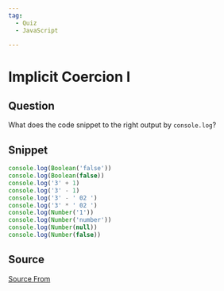 ```yaml
---
tag:
  - Quiz
  - JavaScript

---
```

  
# Implicit Coercion I

## Question
What does the code snippet to the right output by `console.log`?

## Snippet
```js
console.log(Boolean('false'))
console.log(Boolean(false))
console.log('3' + 1)
console.log('3' - 1)
console.log('3' - ' 02 ')
console.log('3' * ' 02 ')
console.log(Number('1'))
console.log(Number('number'))
console.log(Number(null))
console.log(Number(false))
```
    


##  Source
[Source From](https://bigfrontend.dev/quiz/Implicit-Conversion-1)

  